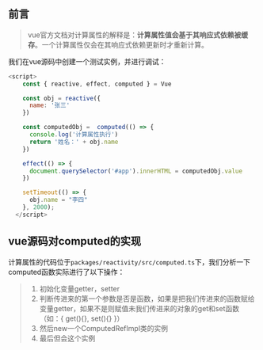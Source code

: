 ## 前言

> vue官方文档对计算属性的解释是：**计算属性值会基于其响应式依赖被缓存**。一个计算属性仅会在其响应式依赖更新时才重新计算。                                                               

我们在vue源码中创建一个测试实例，并进行调试：

```js
<script>
    const { reactive, effect, computed } = Vue

    const obj = reactive({
      name: '张三'
    })

    const computedObj =  computed(() => {
      console.log('计算属性执行')
      return '姓名：' + obj.name
    })

    effect(() => {
      document.querySelector('#app').innerHTML = computedObj.value
    })

    setTimeout(() => {
      obj.name = "李四"
    }, 2000);
  </script>
```

## vue源码对computed的实现

计算属性的代码位于`packages/reactivity/src/computed.ts`下，我们分析一下computed函数实际进行了以下操作：

> 1. 初始化变量getter，setter
> 2. 判断传进来的第一个参数是否是函数，如果是把我们传进来的函数赋给变量getter，如果不是则赋值未我们传进来的对象的get和set函数（如：{ get(){}, set(){} }）
> 3. 然后new一个ComputedRefImpl类的实例
> 4. 最后但会这个实例

<!-- 我们可以看到ComputedRefImpl类就是实现computed的关键，ComputedRefImpl实现逻辑如下几步：

ComputedRefImpl的构造函数执行步骤：

> 1.  -->
